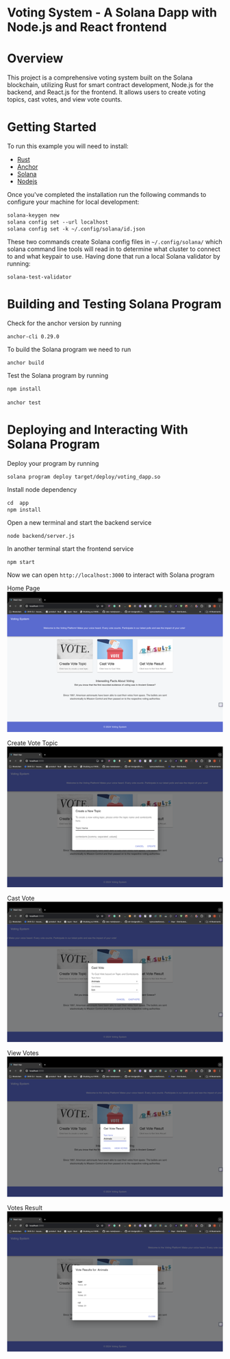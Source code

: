 # Voting System - A Solana Dapp with Node.js and React frontend

# Overview

This project is a comprehensive voting system built on the Solana blockchain, utilizing Rust for smart contract development, Node.js for the backend, and React.js for the frontend. It allows users to create voting topics, cast votes, and view vote counts.

# Getting Started

To run this example you will need to install:

- [Rust](https://www.rust-lang.org/)
- [Anchor](https://www.anchor-lang.com/docs/installation)
- [Solana](https://docs.solana.com/cli/install-solana-cli-tools)
- [Nodejs](https://nodejs.org/en/download)

Once you've completed the installation run the following commands to configure your machine for local development:

```
solana-keygen new
solana config set --url localhost
solana config set -k ~/.config/solana/id.json
```

These two commands create Solana config files in `~/.config/solana/` which solana command line tools will read in to determine what cluster to connect to and what keypair to use.
Having done that run a local Solana validator by running:

```
solana-test-validator
```

# Building and Testing Solana Program

Check for the anchor version by running

```
anchor-cli 0.29.0
```

To build the Solana program we need to run

```
anchor build
```

Test the Solana program by running

```
npm install

anchor test
```

# Deploying and Interacting With Solana Program

Deploy your program by running

```
solana program deploy target/deploy/voting_dapp.so
```

Install node dependency

```
cd  app
npm install
```

Open a new terminal and start the backend service

```
node backend/server.js
```

In another terminal start the frontend service

```
npm start
```

Now we can open `http://localhost:3000` to interact with Solana program

Home Page
![home page](./screenshots/home.png)

Create Vote Topic
![Create Vote](./screenshots/create-new-topic.png)

Cast Vote
![Cast Vote](./screenshots/cast-vote.png)

View Votes
![View Votes](./screenshots/view.png)

Votes Result
![View Votes](./screenshots/vote-result.png)
